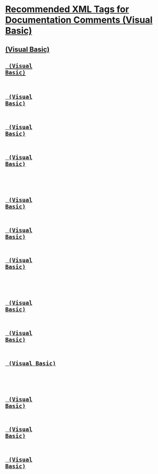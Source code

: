 # [Recommended XML Tags for Documentation Comments (Visual Basic)](recommended-xml-tags-for-documentation-comments.md)
## [<c> (Visual Basic)](c.md)
## [<code> (Visual Basic)](code.md)
## [<example> (Visual Basic)](example.md)
## [<exception> (Visual Basic)](exception.md)
## [<include> (Visual Basic)](include.md)
## [<list>](TocOutOfQuery)
## [<para> (Visual Basic)](para.md)
## [<param> (Visual Basic)](param.md)
## [<paramref> (Visual Basic)](paramref.md)
## [<permission>](TocOutOfQuery)
## [<remarks> (Visual Basic)](remarks.md)
## [<returns> (Visual Basic)](returns.md)
## [<see> (Visual Basic)](see.md)
## [<seealso>](TocOutOfQuery)
## [<summary> (Visual Basic)](summary.md)
## [<typeparam> (Visual Basic)](typeparam.md)
## [<value> (Visual Basic)](value.md)
